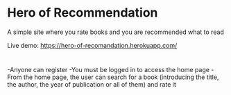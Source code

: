 # Hero of Recommendation
A simple site where you rate books and you are recommended what to read

Live demo: https://hero-of-recomandation.herokuapp.com/

#
-Anyone can register
-You must be logged in to access the home page
-From the home page, the user can search for a book (introducing the title, the author, the year of publication or all of them) and rate it
